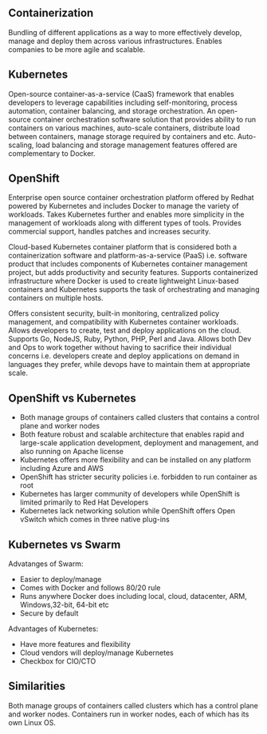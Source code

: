 ## Containerization

Bundling of different applications as a way to more effectively develop, manage and deploy them across various infrastructures. Enables companies to be more agile and scalable.

## Kubernetes

Open-source container-as-a-service (CaaS) framework that enables developers to leverage capabilities including self-monitoring, process automation, container balancing, and storage orchestration. An open-source container orchestration software solution that provides ability to run containers on various machines, auto-scale containers, distribute load between containers, manage storage required by containers and etc. Auto-scaling, load balancing and storage management features offered are complementary to Docker.

## OpenShift

Enterprise open source container orchestration platform offered by Redhat powered by Kubernetes and includes Docker to manage the variety of workloads. Takes Kubernetes further and enables more simplicity in the management of workloads along with different types of tools. Provides commercial support, handles patches and increases security.

Cloud-based Kubernetes container platform that is considered both a containerization software and platform-as-a-service (PaaS) i.e. software product that includes components of Kubernetes container management project, but adds productivity and security features. Supports containerized infrastructure where Docker is used to create lightweight Linux-based containers and Kubernetes supports the task of orchestrating and managing containers on multiple hosts.

Offers consistent security, built-in monitoring, centralized policy management, and compatibility with Kubernetes container workloads. Allows developers to create, test and deploy applications on the cloud. Supports Go, NodeJS, Ruby, Python, PHP, Perl and Java. Allows both Dev and Ops to work together without having to sacrifice their individual concerns i.e. developers create and deploy applications on demand in languages they prefer, while devops have to maintain them at appropriate scale.

## OpenShift vs Kubernetes

- Both manage groups of containers called clusters that contains a control plane and worker nodes
- Both feature robust and scalable architecture that enables rapid and large-scale application development, deployment and management, and also running on Apache license
- Kubernetes offers more flexibility and can be installed on any platform including Azure and AWS
- OpenShift has stricter security policies i.e. forbidden to run container as root
- Kubernetes has larger community of developers while OpenShift is limited primarily to Red Hat Developers
- Kubernetes lack networking solution while OpenShift offers Open vSwitch which comes in three native plug-ins

## Kubernetes vs Swarm

Advatanges of Swarm:

- Easier to deploy/manage
- Comes with Docker and follows 80/20 rule
- Runs anywhere Docker does including local, cloud, datacenter, ARM, Windows,32-bit, 64-bit etc
- Secure by default

Advantages of Kubernetes:

- Have more features and flexibility
- Cloud vendors will deploy/manage Kubernetes
- Checkbox for CIO/CTO

## Similarities

Both manage groups of containers called clusters which has a control plane and worker nodes. Containers run in worker nodes, each of which has its own Linux OS.
